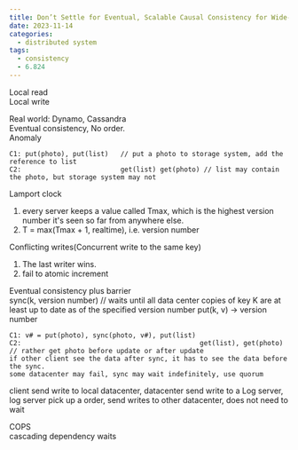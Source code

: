 ```yaml
---
title: Don’t Settle for Eventual, Scalable Causal Consistency for Wide-Area Storage with COPS
date: 2023-11-14
categories:
  - distributed system
tags:
  - consistency
  - 6.824
---
```


Local read   
Local write  

Real world: Dynamo, Cassandra  
Eventual consistency, No order.  
Anomaly  
```
C1: put(photo), put(list)   // put a photo to storage system, add the reference to list
C2:                         get(list) get(photo) // list may contain the photo, but storage system may not
```

Lamport clock  
1. every server keeps a value called Tmax, which is the highest version number it's seen so far from anywhere else.
2. T = max(Tmax + 1, realtime), i.e. version number

Conflicting writes(Concurrent write to the same key)  
1. The last writer wins. 
2. fail to atomic increment  

Eventual consistency plus barrier  
sync(k, version number) // waits until all data center copies of key K are at least up to date as of the specified version number
put(k, v) -> version number  
```
C1: v# = put(photo), sync(photo, v#), put(list)
C2:                                             get(list), get(photo) // rather get photo before update or after update  
if other client see the data after sync, it has to see the data before the sync.
some datacenter may fail, sync may wait indefinitely, use quorum
```

client send write to local datacenter, datacenter send write to a Log server, log server pick up a order, send writes to other datacenter, does not need to wait   

COPS  
cascading dependency waits  
